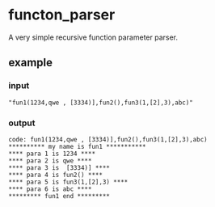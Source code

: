 # functon_parser
A very simple recursive function parameter parser.
## example
### input
```
"fun1(1234,qwe , [3334)],fun2(),fun3(1,[2],3),abc)"
```
### output
```
code: fun1(1234,qwe , [3334)],fun2(),fun3(1,[2],3),abc)
********** my name is fun1 ***********
**** para 1 is 1234 ****
**** para 2 is qwe ****
**** para 3 is  [3334)] ****
**** para 4 is fun2() ****
**** para 5 is fun3(1,[2],3) ****
**** para 6 is abc ****
********* fun1 end *********
```
